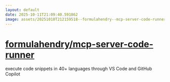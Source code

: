 ```yaml
---
layout: default
date: 2025-10-11T21:09:40.591862
image: assets/20251010T212159518--formulahendry--mcp-server-code-runner--20251010T212843090--cropped.png
---
```


# [formulahendry/mcp-server-code-runner](https://github.com/formulahendry/mcp-server-code-runner)

execute code snippets in 40+ languages through VS Code and GitHub Copilot
